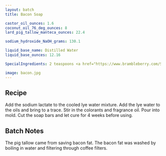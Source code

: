 ```yaml
---
layout: batch
title: Bacon Soap

castor_oil_ounces: 1.6
coconut_oil_76_deg_ounces: 8
lard_pig_tallow_manteca_ounces: 22.4

sodium_hydroxide_NaOH_grams: 130.1

liquid_base_name: Distilled Water
liquid_base_ounces: 12.16

SpecialIngredients: 2 teaspoons <a href="https://www.brambleberry.com/Sodium-Lactate-P5127.aspx">sodium lactate</a>, 1 teaspoon <a href="https://www.brambleberry.com/shop-by-product/ingredients/colorants/pigments/burgundy-pigment/V000600.html">burgundy pigment</a>, 1 tablespoon <a href="http://amzn.to/1P0vxbg">Moroccan red clay powder</a>, .8 oz. <a href="https://www.brambleberry.com/santas-spruce-fragrance-oil-p3867.aspx">Santa's spruce fragrance oil</a>, .2 oz. <a href="http://amzn.to/1W1QJF9">dark patchouli essential oil</a>.

image: bacon.jpg
---
```


## Recipe
Add the sodium lactate to the cooled lye water mixture. Add the lye water to the oils and bring to a trace. Stir in the colorants and fragrance oil. Pour into mold. Cut the soap bars and let cure for 4 weeks before using.

## Batch Notes
The pig tallow came from saving bacon fat. The bacon fat was washed by boiling in water and filtering through coffee filters.
